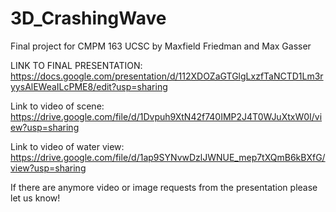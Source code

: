 # 3D_CrashingWave
Final project for CMPM 163 UCSC by Maxfield Friedman and Max Gasser

LINK TO FINAL PRESENTATION: https://docs.google.com/presentation/d/112XDOZaGTGlgLxzfTaNCTD1Lm3ryysAlEWeaILcPME8/edit?usp=sharing

Link to video of scene: https://drive.google.com/file/d/1Dvpuh9XtN42f740IMP2J4T0WJuXtxW0I/view?usp=sharing

Link to video of water view: https://drive.google.com/file/d/1ap9SYNvwDzlJWNUE_mep7tXQmB6kBXfG/view?usp=sharing

If there are anymore video or image requests from the presentation please let us know!
